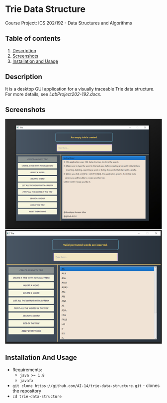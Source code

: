 # Trie Data Structure
  
Course Project: ICS 202/192 - Data Structures and Algorithms

## Table of contents
1. [Description](#description)
2. [Screenshots](#screenshots)
3. [Installation and Usage](#installation-usage)

## Description <a name="description"></a>
It is a desktop GUI application for a visually traceable Trie data structure. For more details, see *LabProject202-192.docx*.

## Screenshots <a name="screenshots"></a>
![](images/1.png)
![](images/2.png)

## Installation And Usage <a name="installation-usage"></a>
- Requirements:
  - `java >= 1.8`
  - `javafx`
- `git clone https://github.com/AI-14/trie-data-structure.git` - clones the repository
- `cd trie-data-structure`
